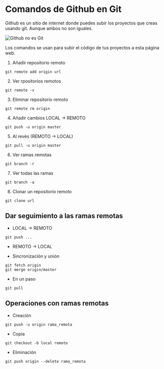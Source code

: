 # Comandos de Github en Git

Github es un sitio de internet donde puedes subir los proyectos que creas usando git. Aunque ambos no son iguales.

![Github no es Git](https://i.blogs.es/0bdd9c/github/450_1000.jpg)

Los comandos se usan para subir el código de tus proyectos a esta página web.

1. Añadir repositorio remoto

~~~
git remote add origin url
~~~

2. Ver rpositorios remotos

~~~
git remote -v
~~~

3. Eliminar repositorio remoto

~~~
git remote rm origin
~~~

4. Añadir cambios LOCAL -> REMOTO

~~~
git push -u origin master
~~~

5. Al revés (REMOTO -> LOCAL)

~~~
git pull -u origin master
~~~

6. Ver ramas remotas

~~~
git branch -r
~~~

7. Ver todas las ramas

~~~
git branch -a
~~~

8. Clonar un repositorio remoto

~~~
git clone url
~~~

## Dar seguimiento a las ramas remotas

* LOCAL -> REMOTO

~~~
git push ...
~~~

* REMOTO -> LOCAL

- Sincronización y unión

~~~
git fetch origin
git merge origin/master
~~~

- En un paso

~~~
git pull
~~~

## Operaciones con ramas remotas

* Creación

~~~
git push -u origin rama_remota
~~~

* Copia

~~~
git checkout -b local remoto
~~~

* Eliminación

~~~
git push origin --delete rama_remota
~~~

